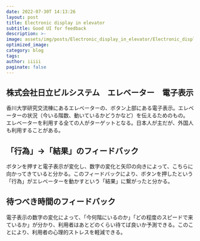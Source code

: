```yaml
---
date: 2022-07-30T 14:13:26
layout: post
title: Electronic display in elevator
subtitle: Good UI for feedback
description: >-
image: assets/img/posts/Electronic_display_in_elevator/Electronic_display_in_elevator.jpg
optimized_image: 
category: blog
tags: 
author: iiiii
paginate: false
---
```


## 株式会社日立ビルシステム　エレベーター　電子表示

香川大学研究交流棟にあるエレベーターの、ボタン上部にある電子表示。エレベーターの状況（今いる階数、動いているかどうかなど）を伝えるためのもの。
エレベーターを利用する全ての人がターゲットとなる。日本人が主だが、外国人も利用することがある。

## 「行為」→「結果」のフィードバック

ボタンを押すと電子表示が変化し、数字の変化と矢印の向きによって、こちらに向かってきていると分かる。このフィードバックにより、ボタンを押したという「行為」がエレベーターを動かすという「結果」に繋がったと分かる。

## 待つべき時間のフィードバック

電子表示の数字の変化によって、「今何階にいるのか」「どの程度のスピードで来ているか」が分かり、利用者はあとどのくらい待てば良いか予測できる。このことにより、利用者の心理的ストレスを軽減できる。
